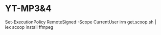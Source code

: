 # YT-MP3&4

Set-ExecutionPolicy RemoteSigned -Scope CurrentUser
irm get.scoop.sh | iex
scoop install ffmpeg
